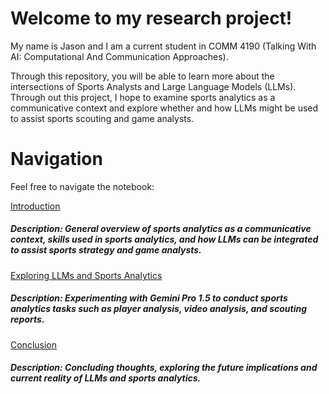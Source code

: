 # Welcome to my research project! 

My name is Jason and I am a current student in COMM 4190 (Talking With AI: Computational And Communication Approaches).

Through this repository, you will be able to learn more about the intersections of Sports Analysts and Large Language Models (LLMs). Through out this project, I hope to examine sports analytics as a communicative context and explore whether and how LLMs might be used to assist sports scouting and game analysts. 


# Navigation
Feel free to navigate the notebook:

[Introduction](Introduction.ipynb)
##### Description: General overview of sports analytics as a communicative context, skills used in sports analytics, and how LLMs can be integrated to assist sports strategy and game analysts. 

[Exploring LLMs and Sports Analytics](Exploring_LLMs.ipynb)
##### Description: Experimenting with Gemini Pro 1.5 to conduct sports analytics tasks such as player analysis, video analysis, and scouting reports.

[Conclusion](Conclusion.ipynb)
##### Description: Concluding thoughts, exploring the future implications and current reality of LLMs and sports analytics.